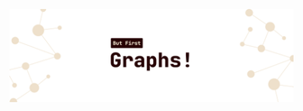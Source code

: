 ![But First Graphs! Banner](https://github.com/bfGraph/.github/blob/main/profile/images/BFG%20Banner.png?raw=true)
